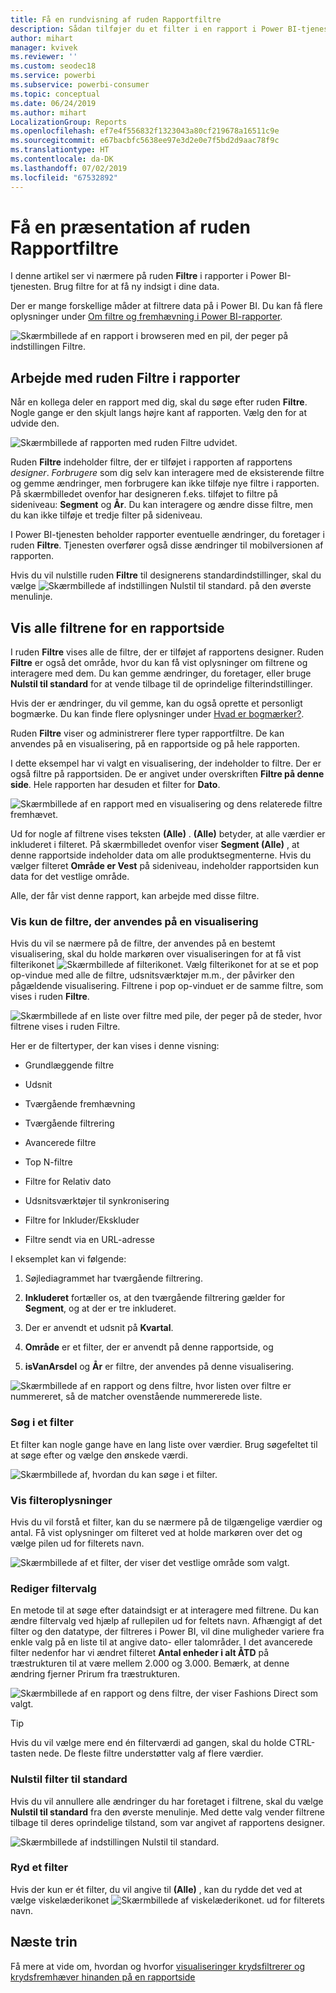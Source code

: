 ```yaml
---
title: Få en rundvisning af ruden Rapportfiltre
description: Sådan tilføjer du et filter i en rapport i Power BI-tjenesten for forbrugere
author: mihart
manager: kvivek
ms.reviewer: ''
ms.custom: seodec18
ms.service: powerbi
ms.subservice: powerbi-consumer
ms.topic: conceptual
ms.date: 06/24/2019
ms.author: mihart
LocalizationGroup: Reports
ms.openlocfilehash: ef7e4f556832f1323043a80cf219678a16511c9e
ms.sourcegitcommit: e67bacbfc5638ee97e3d2e0e7f5bd2d9aac78f9c
ms.translationtype: HT
ms.contentlocale: da-DK
ms.lasthandoff: 07/02/2019
ms.locfileid: "67532892"
---
```

# <a name="take-a-tour-of-the-report-filters-pane"></a>Få en præsentation af ruden Rapportfiltre

I denne artikel ser vi nærmere på ruden **Filtre** i rapporter i Power BI-tjenesten. Brug filtre for at få ny indsigt i dine data.

Der er mange forskellige måder at filtrere data på i Power BI. Du kan få flere oplysninger under [Om filtre og fremhævning i Power BI-rapporter](../power-bi-reports-filters-and-highlighting.md).

![Skærmbillede af en rapport i browseren med en pil, der peger på indstillingen Filtre.](media/end-user-report-filter/power-bi-browser-new2.png)

## <a name="working-with-the-report-filters-pane"></a>Arbejde med ruden Filtre i rapporter

Når en kollega deler en rapport med dig, skal du søge efter ruden **Filtre**. Nogle gange er den skjult langs højre kant af rapporten. Vælg den for at udvide den.

![Skærmbillede af rapporten med ruden Filtre udvidet.](media/end-user-report-filter/power-bi-filter-pane.png)

Ruden **Filtre** indeholder filtre, der er tilføjet i rapporten af rapportens *designer*. *Forbrugere* som dig selv kan interagere med de eksisterende filtre og gemme ændringer, men forbrugere kan ikke tilføje nye filtre i rapporten. På skærmbilledet ovenfor har designeren f.eks. tilføjet to filtre på sideniveau: **Segment** og **År**. Du kan interagere og ændre disse filtre, men du kan ikke tilføje et tredje filter på sideniveau.

I Power BI-tjenesten beholder rapporter eventuelle ændringer, du foretager i ruden **Filtre**. Tjenesten overfører også disse ændringer til mobilversionen af rapporten.

Hvis du vil nulstille ruden **Filtre** til designerens standardindstillinger, skal du vælge ![Skærmbillede af indstillingen Nulstil til standard](media/end-user-report-filter/power-bi-reset.png). på den øverste menulinje.

## <a name="view-all-the-filters-for-a-report-page"></a>Vis alle filtrene for en rapportside

I ruden **Filtre** vises alle de filtre, der er tilføjet af rapportens designer. Ruden **Filtre** er også det område, hvor du kan få vist oplysninger om filtrene og interagere med dem. Du kan gemme ændringer, du foretager, eller bruge **Nulstil til standard** for at vende tilbage til de oprindelige filterindstillinger.

Hvis der er ændringer, du vil gemme, kan du også oprette et personligt bogmærke.  Du kan finde flere oplysninger under [Hvad er bogmærker?](end-user-bookmarks.md).

Ruden **Filtre** viser og administrerer flere typer rapportfiltre. De kan anvendes på en visualisering, på en rapportside og på hele rapporten.

I dette eksempel har vi valgt en visualisering, der indeholder to filtre. Der er også filtre på rapportsiden. De er angivet under overskriften **Filtre på denne side**. Hele rapporten har desuden et filter for **Dato**.

![Skærmbillede af en rapport med en visualisering og dens relaterede filtre fremhævet.](media/end-user-report-filter/power-bi-all-filters2.png)

Ud for nogle af filtrene vises teksten **(Alle)** . **(Alle)** betyder, at alle værdier er inkluderet i filteret. På skærmbilledet ovenfor viser **Segment (Alle)** , at denne rapportside indeholder data om alle produktsegmenterne. Hvis du vælger filteret **Område er Vest** på sideniveau, indeholder rapportsiden kun data for det vestlige område.

Alle, der får vist denne rapport, kan arbejde med disse filtre.

### <a name="view-only-those-filters-applied-to-a-visual"></a>Vis kun de filtre, der anvendes på en visualisering

Hvis du vil se nærmere på de filtre, der anvendes på en bestemt visualisering, skal du holde markøren over visualiseringen for at få vist filterikonet ![Skærmbillede af filterikonet](media/end-user-report-filter/power-bi-filter-icon.png). Vælg filterikonet for at se et pop op-vindue med alle de filtre, udsnitsværktøjer m.m., der påvirker den pågældende visualisering. Filtrene i pop op-vinduet er de samme filtre, som vises i ruden **Filtre**.

![Skærmbillede af en liste over filtre med pile, der peger på de steder, hvor filtrene vises i ruden Filtre.](media/end-user-report-filter/power-bi-hover-visual-filter.png)

Her er de filtertyper, der kan vises i denne visning:

- Grundlæggende filtre

- Udsnit

- Tværgående fremhævning

- Tværgående filtrering

- Avancerede filtre

- Top N-filtre

- Filtre for Relativ dato

- Udsnitsværktøjer til synkronisering

- Filtre for Inkluder/Ekskluder

- Filtre sendt via en URL-adresse

I eksemplet kan vi følgende:

1. Søjlediagrammet har tværgående filtrering.

1. **Inkluderet** fortæller os, at den tværgående filtrering gælder for **Segment**, og at der er tre inkluderet.

1. Der er anvendt et udsnit på **Kvartal**.

1. **Område** er et filter, der er anvendt på denne rapportside, og

1. **isVanArsdel** og **År** er filtre, der anvendes på denne visualisering.

![Skærmbillede af en rapport og dens filtre, hvor listen over filtre er nummereret, så de matcher ovenstående nummererede liste.](media/end-user-report-filter/power-bi-visual-pop-up.png)

### <a name="search-in-a-filter"></a>Søg i et filter

Et filter kan nogle gange have en lang liste over værdier. Brug søgefeltet til at søge efter og vælge den ønskede værdi.

![Skærmbillede af, hvordan du kan søge i et filter.](media/end-user-report-filter/power-bi-fiter-search.png)

### <a name="display-filter-details"></a>Vis filteroplysninger

Hvis du vil forstå et filter, kan du se nærmere på de tilgængelige værdier og antal.  Få vist oplysninger om filteret ved at holde markøren over det og vælge pilen ud for filterets navn.
  
![Skærmbillede af et filter, der viser det vestlige område som valgt.](media/end-user-report-filter/power-bi-expand-filter.png)

### <a name="change-filter-selections"></a>Rediger filtervalg

En metode til at søge efter dataindsigt er at interagere med filtrene. Du kan ændre filtervalg ved hjælp af rullepilen ud for feltets navn.  Afhængigt af det filter og den datatype, der filtreres i Power BI, vil dine muligheder variere fra enkle valg på en liste til at angive dato- eller talområder. I det avancerede filter nedenfor har vi ændret filteret **Antal enheder i alt ÅTD** på træstrukturen til at være mellem 2.000 og 3.000. Bemærk, at denne ændring fjerner Prirum fra træstrukturen.
  
![Skærmbillede af en rapport og dens filtre, der viser Fashions Direct som valgt.](media/end-user-report-filter/power-bi-filter-treemap.png)

> [!TIP]
> Hvis du vil vælge mere end én filterværdi ad gangen, skal du holde CTRL-tasten nede. De fleste filtre understøtter valg af flere værdier.

### <a name="reset-filter-to-default"></a>Nulstil filter til standard

Hvis du vil annullere alle ændringer du har foretaget i filtrene, skal du vælge **Nulstil til standard** fra den øverste menulinje.  Med dette valg vender filtrene tilbage til deres oprindelige tilstand, som var angivet af rapportens designer.

![Skærmbillede af indstillingen Nulstil til standard.](media/end-user-report-filter/power-bi-reset.png)

### <a name="clear-a-filter"></a>Ryd et filter

Hvis der kun er ét filter, du vil angive til **(Alle)** , kan du rydde det ved at vælge viskelæderikonet ![Skærmbillede af viskelæderikonet](media/end-user-report-filter/power-bi-eraser-icon.png). ud for filterets navn.
  
<!--  too much detail for consumers

## Types of filters: text field filters
### List mode
Ticking a checkbox either selects or deselects the value. The **All** checkbox can be used to toggle the state of all checkboxes on or off. The checkboxes represent all the available values for that field.  As you adjust the filter, the restatement updates to reflect your choices. 

![list mode filter](media/end-user-report-filter/power-bi-restatement-new.png)

Note how the restatement now says "is Mar, Apr or May".

### Advanced mode
Select **Advanced Filtering** to switch to advanced mode. Use the dropdown controls and text boxes to identify which fields to include. By choosing between **And** and **Or**, you can build complex filter expressions. Select the **Apply Filter** button when you've set the values you want.  

![advanced mode](media/end-user-report-filter/power-bi-advanced.png)

## Types of filters: numeric field filters
### List mode
If the values are finite, selecting the field name displays a list.  See **Text field filters** &gt; **List mode** above for help using checkboxes.   

### Advanced mode
If the values are infinite or represent a range, selecting the field name opens the advanced filter mode. Use the dropdown and text boxes to specify a range of values that you want to see. 

![advanced filter](media/end-user-report-filter/power-bi-dropdown-and-text.png)

By choosing between **And** and **Or**, you can build complex filter expressions. Select the **Apply Filter** button when you've set the values you want.

## Types of filters: date and time
### List mode
If the values are finite, selecting the field name displays a list.  See **Text field filters** &gt; **List mode** above for help using checkboxes.   

### Advanced mode
If the field values represent date or time, you can specify a start/end time when using Date/Time filters.  

![datetime filter](media/end-user-report-filter/pbi_date-time-filters.png)

-->

## <a name="next-steps"></a>Næste trin

Få mere at vide om, hvordan og hvorfor [visualiseringer krydsfiltrerer og krydsfremhæver hinanden på en rapportside](end-user-interactions.md)